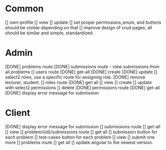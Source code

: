 # Common
[] own-profile
  [] view
  [] update
[] set proper permissions_enum, and buttons should be visible depending on that
[] improve design of crud pages, all should be similar and simple, standardized.
# Admin
[DONE] problems route
[DONE] submissions route - view submissions from all problems
[] users route
  [DONE] get-all
  [DONE] create
  [DONE] update
    [] select2 roles, use a specific route for assigning role.
  [DONE] remove lecturer, student.
[] roles route
  [DONE] get-all
  [] view
  [] create
  [] update with select2 permissions
  [] delete
[DONE] permissions route
  [DONE] get-all
[DONE] display error message for submission
# Client
[DONE] display error message for submission
[] submissions route
  [] get-all
  [] view
[] problem/{id}/submissions route
  [] get all
    [] submission button for each problem
    [] test-cases button for each problem
  [] view
  [] submit one more
[] problems route
  [] get all
[] update angular to the newest version.
